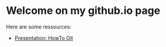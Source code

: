 # Welcome on my github.io page
Here are some ressources:
* [Presentation: HowTo Git](https://therealbro.github.io/how-to-git)
